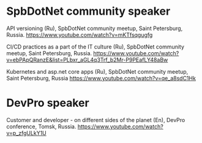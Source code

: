 # SpbDotNet community speaker
API versioning (Ru), SpbDotNet community meetup, Saint Petersburg, Russia.
https://www.youtube.com/watch?v=mKTfsqgugfg

CI/CD practices as a part of the IT culture (Ru), SpbDotNet community meetup, Saint Petersburg, Russia.
https://www.youtube.com/watch?v=ebPApQRanzE&list=PLbxr_aGL4q3Trf_b2Mr-P9PEafLY48aBw

Kubernetes and asp.net core apps (Ru), SpbDotNet community meetup, Saint Petersburg, Russia
https://www.youtube.com/watch?v=qe_a8sdC1Hk

# DevPro speaker
Customer and developer - on different sides of the planet (En), DevPro conference, Tomsk, Russia.
https://www.youtube.com/watch?v=p_zfgULkY1U
